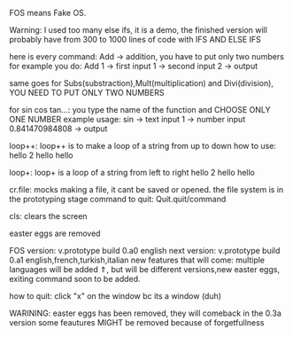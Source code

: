 FOS means Fake OS. 

Warning: I used too many else ifs, it is a demo, the finished version will probably have from 300 to 1000 lines of code with IFS AND ELSE IFS

here is every command:
Add -> addition, you have to put only two numbers for example you do:
  Add
  1 -> first input
  1 -> second input
  2 -> output

same goes for Subs(substraction),Mult(multiplication) and Divi(division), YOU NEED TO PUT ONLY TWO NUMBERS

for sin cos tan...:
  you type the name of the function and CHOOSE ONLY ONE NUMBER
  example usage:
    sin -> text input
    1 -> number input
    0.841470984808 -> output

loop++:
  loop++ is to make a loop of a string from up to down
how to use:
  hello
  2
  hello 
  hello 

  
loop+:
 loop+ is a loop of a string from left to right
 hello
 2
 hello hello

 cr.file:
   mocks making a file, it cant be saved or opened. the file system is in the prototyping stage
   command to quit: Quit.quit/command

cls:
  clears the screen


 
easter eggs are removed

FOS version: v.prototype build 0.a0 english
  next version: v.prototype build 0.a1 english,french,turkish,italian
  new features that will come: multiple languages will be added ⇑, but will be different versions,new easter eggs, exiting command soon to be added.

  how to quit: click "x" on the window bc its a window (duh)
  
  WARINING: easter eggs has been removed, they will comeback in the 0.3a version
some feautures MIGHT be removed because of forgetfullness
